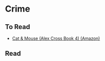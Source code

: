 Crime
=====

To Read
-------

* [Cat & Mouse (Alex Cross Book 4) (Amazon)](http://www.amazon.com/Cat-Mouse-Alex-Cross-Book-ebook/dp/B000FA66AI/ref=tmm_kin_swatch_0?_encoding=UTF8&qid=1439609079&sr=1-3)


Read
----

